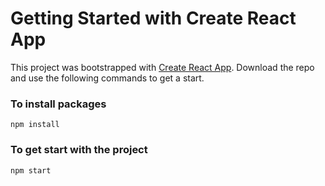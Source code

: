 # Getting Started with Create React App

This project was bootstrapped with [Create React App](https://github.com/facebook/create-react-app).
Download the repo and use the following commands to get a start.

### To install packages

`npm install`

### To get start with the project

`npm start`
